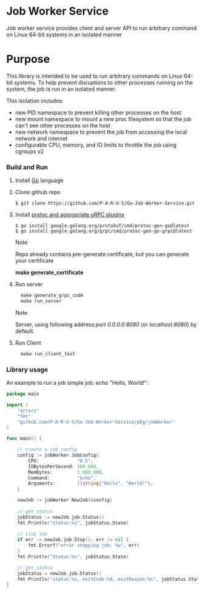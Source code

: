 # Job Worker Service
 Job worker service provides client  and server API to run arbitrary command on 
 Linux 64-bit systems in an isolated manner

# Purpose
This library is intended to be used to run arbitrary commands on Linux 64-bit systems. 
To help prevent disruptions to other processes running on the system, the job is run in an isolated manner. 

This isolation includes:
* new PID namespace to prevent killing other processes on the host
* new mount namespace to mount a new proc filesystem so that the job can't see other processes on the host
* new network namespace to prevent the job from accessing the local network and internet
* configurable CPU, memory, and IO limits to throttle the job using cgroups v2


### Build and Run
1. Install [Go](https://go.dev/doc/install) language
2. Clone github repo
    ```
    $ git clone https://github.com/P-A-R-U-S/Go-Job-Worker-Service.git
    ```
3. Install [protoc and appropriate gRPC plugins](https://grpc.io/docs/languages/go/quickstart/)
    ```
    $ go install google.golang.org/protobuf/cmd/protoc-gen-go@latest
    $ go install google.golang.org/grpc/cmd/protoc-gen-go-grpc@latest
    ```
   
    > [!NOTE]
    > Repo already contains pre-generate certificate, but you can generate your certificate 
    > 
   > **make generate_certificate** 

4. Run server
    ```makefile
      make generate_grpc_code
      make run_server
     ```
    >[!NOTE] 
    > Server, using following address:port _0.0.0.0:8080_ 
    > (or _localhost:8080_) by default.

5. Run Client
    ```makefile
      make run_client_test
     ```

### Library usage
An example to run a job simple job: echo "Hello, World!":

```go
package main

import (
	"errors"
	"fmt"
	"github.com/P-A-R-U-S/Go-Job-Worker-Service/pkg/jobWorker"
)

func main() {

	// create a job config
	config := jobWorker.JobConfig{
		CPU:              "0.5",
		IOBytesPerSecond: 100_000,
		MemBytes:         1_000_000,
		Command:          "echo",
		Arguments:        []string{"Hello", "World!"},
	}

	newJob := jobWorker.NewJob(&config)
	
	// get status
	jobStatus := newJob.job.Status()
	fmt.Println("status:%s", jobStatus.State)
	
	// stop job
	if err := newJob.job.Stop(); err != nil {
		fmt.Errorf("error stopping job: %w", err)
	}
	fmt.Println("Status:%s", jobStatus.State)

	// get status
	jobStatus = newJob.job.Status()
	fmt.Println("status:%s, exitCode:%d, exitReason:%s", jobStatus.State, jobStatus.ExitCode, jobStatus.ExitReason)
}
```





